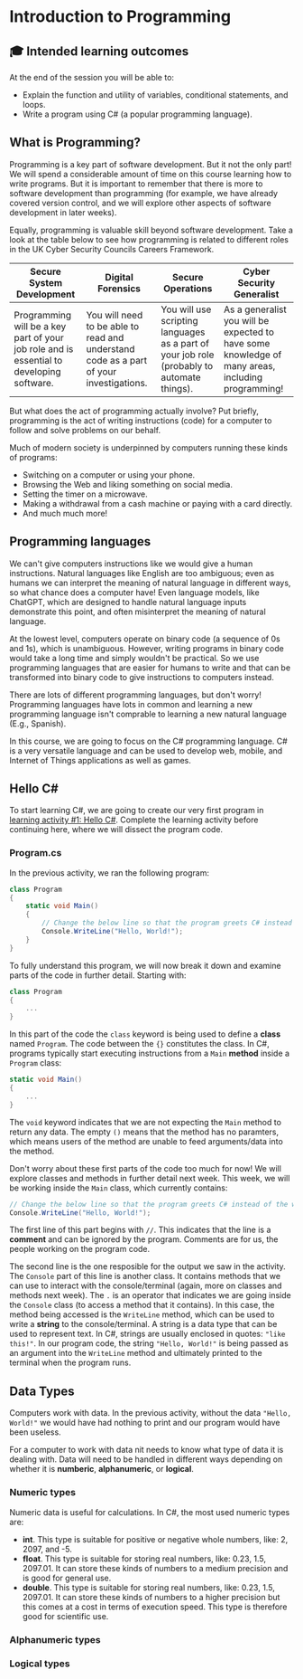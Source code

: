 # Introduction to Programming

## :mortar_board: Intended learning outcomes

At the end of the session you will be able to:

-	Explain the function and utility of variables, conditional statements, and loops.
-	Write a program using C# (a popular programming language).

## What is Programming?

Programming is a key part of software development. But it not the only part! We will spend a considerable amount of time on this course learning how to write programs. But it is important to remember that there is more to software development than programming (for example, we have already covered version control, and we will explore other aspects of software development in later weeks).

Equally, programming is valuable skill beyond software development. Take a look at the table below to see how programming is related to different roles in the UK Cyber Security Councils Careers Framework.

| Secure System Development | Digital Forensics | Secure Operations | Cyber Security Generalist |
|----------|----------|----------|----------|
| Programming will be a key part of your job role and is essential to developing software. | You will need to be able to read and understand code as a part of your investigations. | You will use scripting languages as a part of your job role (probably to automate things). | As a generalist you will be expected to have some knowledge of many areas, including programming! |

But what does the act of programming actually involve? Put briefly, programming is the act of writing instructions (code) for a computer to follow and solve problems on our behalf.

Much of modern society is underpinned by computers running these kinds of programs:

- Switching on a computer or using your phone.
- Browsing the Web and liking something on social media.
- Setting the timer on a microwave.
- Making a withdrawal from a cash machine or paying with a card directly.
- And much much more!

## Programming languages

We can't give computers instructions like we would give a human instructions. Natural languages like English are too ambiguous; even as humans we can interpret the meaning of natural language in different ways, so what chance does a computer have! Even language models, like ChatGPT, which are designed to handle natural language inputs demonstrate this point, and often misinterpret the meaning of natural language.

At the lowest level, computers operate on binary code (a sequence of 0s and 1s), which is unambiguous. However, writing programs in binary code would take a long time and simply wouldn't be practical. So we use programming languages that are easier for humans to write and that can be transformed into binary code to give instructions to computers instead.

There are lots of different programming languages, but don't worry! Programming languages have lots in common and learning a new programming language isn't comprable to learning a new natural language (E.g., Spanish).

In this course, we are going to focus on the C# programming language. C# is a very versatile language and can be used to develop web, mobile, and Internet of Things applications as well as games.

## Hello C#

To start learning C#, we are going to create our very first program in [learning activity #1: Hello C#](https://github.com/cyber-solutions-centre/intro-to-programming/tree/main/activities/1-hello-c-sharp). Complete the learning activity before continuing here, where we will dissect the program code.

### Program.cs

In the previous activity, we ran the following program:

```c#
class Program
{
    static void Main()
    {
        // Change the below line so that the program greets C# instead of the world (E.g., Hello, C#!)
        Console.WriteLine("Hello, World!");
    }
}
```

To fully understand this program, we will now break it down and examine parts of the code in further detail. Starting with:

```c#
class Program
{
    ...
}
```

In this part of the code the `class` keyword is being used to define a **class** named `Program`. The code between the `{}` constitutes the class. In C#, programs typically start executing instructions from a `Main` **method** inside a `Program` class:

```c#
static void Main()
{
    ...
}
```

The `void` keyword indicates that we are not expecting the `Main` method to return any data. The empty `()` means that the method has no paramters, which means users of the method are unable to feed arguments/data into the method.

Don't worry about these first parts of the code too much for now! We will explore classes and methods in further detail next week. This week, we will be working inside the `Main` class, which currently contains:

```c#
// Change the below line so that the program greets C# instead of the world (E.g., Hello, C#!)
Console.WriteLine("Hello, World!");
```

The first line of this part begins with `//`. This indicates that the line is a **comment** and can be ignored by the program. Comments are for us, the people working on the program code.

The second line is the one resposible for the output we saw in the activity. The `Console` part of this line is another class. It contains methods that we can use to interact with the console/terminal (again, more on classes and methods next week). The `.` is an operator that indicates we are going inside the `Console` class (to access a method that it contains). In this case, the method being accessed is the `WriteLine` method, which can be used to write a **string** to the console/terminal. A string is a data type that can be used to represent text. In C#, strings are usually enclosed in quotes: `"like this!"`. In our program code, the string `"Hello, World!"` is being passed as an argument into the `WriteLine` method and ultimately printed to the terminal when the program runs.

## Data Types

Computers work with data. In the previous activity, without the data `"Hello, World!"` we would have had nothing to print and our program would have been useless.

For a computer to work with data nit needs to know what type of data it is dealing with. Data will need to be handled in different ways depending on whether it is **numberic**, **alphanumeric**, or **logical**.

### Numeric types

Numeric data is useful for calculations. In C#, the most used numeric types are:

- **int**. This type is suitable for positive or negative whole numbers, like: 2, 2097, and -5.
- **float**. This type is suitable for storing real numbers, like: 0.23, 1.5, 2097.01. It can store these kinds of numbers to a medium precision and is good for general use.
- **double**. This type is suitable for storing real numbers, like: 0.23, 1.5, 2097.01. It can store these kinds of numbers to a higher precision but this comes at a cost in terms of execution speed. This type is therefore good for scientific use.

### Alphanumeric types



### Logical types






